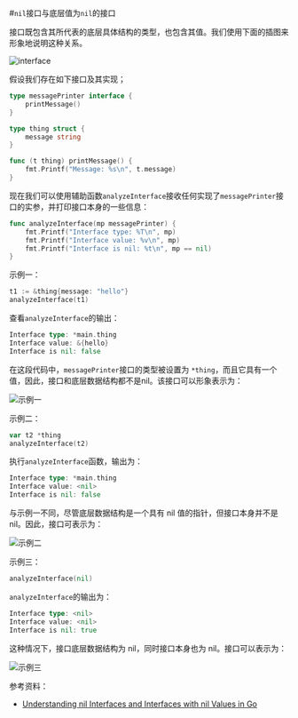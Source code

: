 #`nil`接口与底层值为`nil`的接口

接口既包含其所代表的底层具体结构的类型，也包含其值。我们使用下面的插图来形象地说明这种关系。

![interface](https://trstringer.com/images/go-interface1-type-value.png)

假设我们存在如下接口及其实现；

```go
type messagePrinter interface {
    printMessage()
}

type thing struct {
    message string
}

func (t thing) printMessage() {
    fmt.Printf("Message: %s\n", t.message)
}
```

现在我们可以使用辅助函数`analyzeInterface`接收任何实现了`messagePrinter`接口的实参，并打印接口本身的一些信息：

```go
func analyzeInterface(mp messagePrinter) {
    fmt.Printf("Interface type: %T\n", mp)
    fmt.Printf("Interface value: %v\n", mp)
    fmt.Printf("Interface is nil: %t\n", mp == nil)
}
```

示例一：

```go
t1 := &thing{message: "hello"}
analyzeInterface(t1)
```

查看`analyzeInterface`的输出：

```go
Interface type: *main.thing
Interface value: &{hello}
Interface is nil: false
```

在这段代码中，`messagePrinter`接口的类型被设置为 `*thing`，而且它具有一个值，因此，接口和底层数据结构都不是nil。该接口可以形象表示为：

![示例一](https://trstringer.com/images/go-interface2-non-nil-all.png)

示例二：

```go
var t2 *thing
analyzeInterface(t2)
```

执行`analyzeInterface`函数，输出为：

```go
Interface type: *main.thing
Interface value: <nil>
Interface is nil: false
```

与示例一不同，尽管底层数据结构是一个具有 nil 值的指针，但接口本身并不是 nil。因此，接口可表示为：

![示例二](https://trstringer.com/images/go-interface3-nil-underlying-type.png)

示例三：

```go
analyzeInterface(nil)
```

`analyzeInterface`的输出为：

```go
Interface type: <nil>
Interface value: <nil>
Interface is nil: true
```

这种情况下，接口底层数据结构为 nil，同时接口本身也为 nil。接口可以表示为：

![示例三](https://trstringer.com/images/go-interface4-nil-interface.png)

参考资料：

* [Understanding nil Interfaces and Interfaces with nil Values in Go](https://trstringer.com/go-nil-interface-and-interface-with-nil-concrete-value/)
